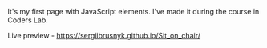 It's my first page with JavaScript elements. 
I've made it during the course in Coders Lab.

Live preview - https://sergiibrusnyk.github.io/Sit_on_chair/
